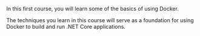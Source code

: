 In this first course, you will learn some of the basics of using Docker.

The techniques you learn in this course will serve as a foundation for using Docker to build and run .NET Core applications.